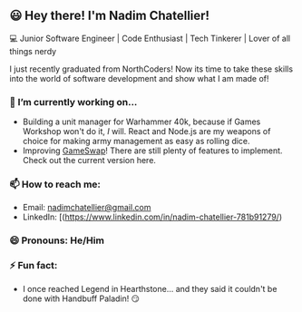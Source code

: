 ## 😃  Hey there! I'm Nadim Chatellier!
💻  Junior Software Engineer | Code Enthusiast | Tech Tinkerer | Lover of all things nerdy

I just recently graduated from NorthCoders! Now its time to take these skills into the world of software development and show what I am made of!

### 🔭 I’m currently working on...
- Building a unit manager for Warhammer 40k, because if Games Workshop won't do it, *I* will. React and Node.js are my weapons of choice for making army management as easy as rolling dice.
- Improving [GameSwap](https://game-swap.netlify.app)! There are still plenty of features to implement. Check out the current version here.

### 📫 How to reach me:
- Email: nadimchatellier@gmail.com
- LinkedIn: [(https://www.linkedin.com/in/nadim-chatellier-781b91279/)

### 😄 Pronouns: He/Him

### ⚡ Fun fact:
- I once reached Legend in Hearthstone... and they said it couldn't be done with Handbuff Paladin! 😏
